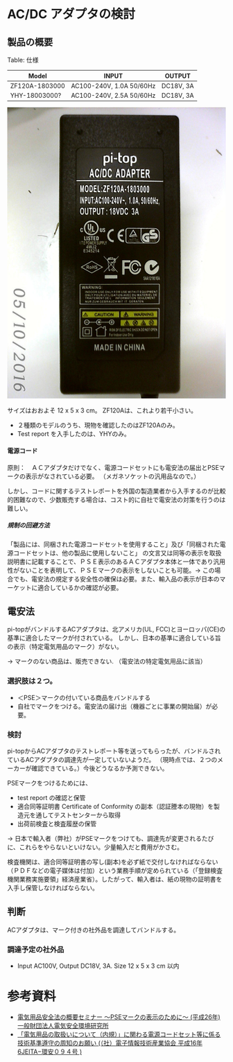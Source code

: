 # AC/DC アダプタの検討

## 製品の概要

Table: 仕様

| Model          | INPUT                  |OUTPUT    |
|----------------|------------------------|----------|
| ZF120A-1803000 |AC100-240V, 1.0A 50/60Hz|DC18V, 3A |
| YHY-18003000?   |AC100-240V, 2.5A 50/60Hz|DC18V, 3A |

![ZF120A-1803000](./zf120A.png)

サイズはおおよそ 12 x 5 x 3 cm。 ZF120Aは、これより若干小さい。

* ２種類のモデルのうち、現物を確認したのはZF120Aのみ。
* Test report を入手したのは、YHYのみ。

#### 電源コード

原則：　ＡＣアダプタだけでなく、電源コードセットにも電安法の届出とPSEマークの表示がなされている必要。
（メガネソケットの汎用品なので。）

しかし、コードに関するテストレポートを外国の製造業者から入手するのが比較的困難なので、少数販売する場合は、コスト的に自社で電安法の対策を行うのは難しい。

##### 規制の回避方法
「製品には、同梱された電源コードセットを使用すること」及び「同梱された電源コードセットは、他の製品に使用しないこと」
の文言又は同等の表示を取扱説明書に記載することで、ＰＳＥ表示のあるＡＣアダプタ本体と一体であり汎用性がないことを表明して、ＰＳＥマークの表示をしないことも可能。→ この場合でも、電安法の規定する安全性の確保は必要。また、輸入品の表示が日本のマーケットに適合しているかの確認が必要。


## 電安法

pi-topがバンドルするACアダプタは、北アメリカ(UL, FCC)とヨーロッパ(CE)の基準に適合したマークが付されている。
しかし、日本の基準に適合している旨の表示（特定電気用品の<PSE>マーク）がない。

→ <PSE>マークのない商品は、販売できない. （電安法の特定電気用品に該当）

### 選択肢は２つ。

* ＜PSE＞マークの付いている商品をバンドルする
* 自社で<PSE>マークをつける。電安法の届け出（機器ごとに事業の開始届）が必要。

### 検討

pi-topからACアダプタのテストレポート等を送ってもらったが、バンドルされているACアダプタの調達先が一定していないようだ。
（現時点では、２つのメーカーが確認できている。）今後どうなるか予測できない。

PSEマークをつけるためには、
* test report の確認と保管
* 適合同等証明書 Certificate of Conformity の副本（認証謄本の現物）を製造元を通してテストセンターから取得
* 出荷前検査と検査履歴の保管

→ 日本で輸入者（弊社）がPSEマークをつけても、調達先が変更されるたびに、これらをやらないといけない。少量輸入だと費用がかさむ。


検査機関は、適合同等証明書の写し(副本)を必ず紙で交付しなければならない（ＰＤＦなどの電子媒体は付加）という業務手順が定められている（「登録検査機関業務実施要領」経済産業省）。したがって、輸入者は、紙の現物の証明書を入手し保管しなければならない。


## 判断

ACアダプタは、<PSE>マーク付きの社外品を調達してバンドルする。

### 調達予定の社外品

* Input AC100V, Output DC18V, 3A. Size 12 x 5 x 3 cm 以内

# 参考資料

* [電気用品安全法の概要セミナー ～PSEマークの表示のために～ (平成26年) 一般財団法人電気安全環境研究所](http://www.jet.or.jp/common/data/new/semi_20140519_01.pdf)
* [「電気用品の取扱いについて（内規）」に関わる電源コードセット等に係る技術基準遵守の周知のお願い (（社）電子情報技術産業協会 平成16年 6JEITA−環安０９４号
)](http://home.jeita.or.jp/ite/itestc/data/jeita-naiki.pdf)
